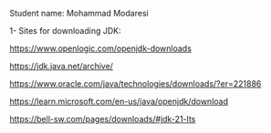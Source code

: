 Student name: Mohammad Modaresi

1- Sites for downloading JDK:

https://www.openlogic.com/openjdk-downloads

https://jdk.java.net/archive/

https://www.oracle.com/java/technologies/downloads/?er=221886

https://learn.microsoft.com/en-us/java/openjdk/download

https://bell-sw.com/pages/downloads/#jdk-21-lts
